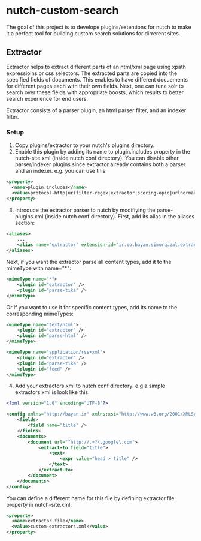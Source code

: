 nutch-custom-search
===================

The goal of this project is to develope plugins/extentions for nutch to make it a perfect tool for building custom search solutions for dirrerent sites.

Extractor
---------

Extractor helps to extract different parts of an html/xml page using xpath expressioins or css selectors. 
The extracted parts are copied into the specified fields of documents.
This enables to have different docuements for different pages each with their own fields.
Next, one can tune solr to search over these fields with appropriate boosts, which results to better search experience for end users.

Extractor consists of a parser plugin, an html parser filter, and an indexer filter.

### Setup

1) Copy plugins/extractor to your nutch's plugins directory.
2) Enable this plugin by adding its name to plugin.includes property in the nutch-site.xml (inside nutch conf directory). You can disable other parser/indexer plugins since extractor already contains both a parser and an indexer. e.g. you can use this:

```xml
<property>
  <name>plugin.includes</name>
  <value>protocol-http|urlfilter-regex|extractor|scoring-opic|urlnormalizer-(pass|regex|basic)</value>
</property>
```

3) Introduce the extractor parser to nutch by modifiying the parse-plugins.xml (inside nutch conf directory). First, add its alias in the aliases section:

```xml
<aliases>
	...
	<alias name="extractor" extension-id="ir.co.bayan.simorq.zal.extractor.nutch.ExtractorParser" />
</aliases>
```

Next, if you want the extractor parse all content types, add it to the mimeType with name="*":

```xml
<mimeType name="*">
	<plugin id="extractor" />
	<plugin id="parse-tika" />
</mimeType>

```

Or if you want to use it for specific content types, add its name to the corresponding mimeTypes:

```xml
<mimeType name="text/html">
	<plugin id="extractor" />
	<plugin id="parse-html" />
</mimeType>

<mimeType name="application/rss+xml">
	<plugin id="extractor" />
	<plugin id="parse-tika" />
	<plugin id="feed" />
</mimeType>

```

4) Add your extractors.xml to nutch conf directory. e.g a simple extractors.xml is look like this:

```xml
<?xml version="1.0" encoding="UTF-8"?>

<config xmlns="http://bayan.ir" xmlns:xsi="http://www.w3.org/2001/XMLSchema-instance" xsi:schemaLocation="http://bayan.ir extractors.xsd">
	<fields>
		<field name="title" />
	</fields>
	<documents>
		<document url="^http://.+?\.google\.com">
			<extract-to field="title">
				<text>
					<expr value="head > title" />
				</text>
			</extract-to>
		</document>
	</documents>
</config>
```

You can define a different name for this file by defining extractor.file property in nutch-site.xml:

```xml
<property>
  <name>extractor.file</name>
  <value>custom-extractors.xml</value>
</property>
```

